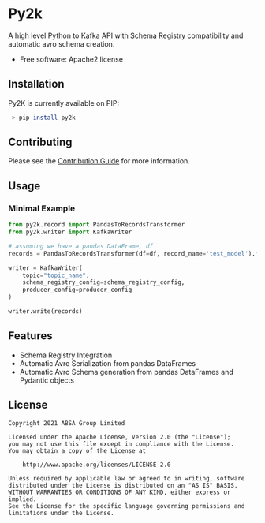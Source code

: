# Py2k

A high level Python to Kafka API with Schema Registry compatibility and automatic avro schema creation.

- Free software: Apache2 license

## Installation

Py2K is currently available on PIP:

```bash
 > pip install py2k
```

## Contributing

Please see the [Contribution Guide](.github/CONTRIBUTING.md) for more information.

## Usage

### Minimal Example

```python
from py2k.record import PandasToRecordsTransformer
from py2k.writer import KafkaWriter

# assuming we have a pandas DataFrame, df
records = PandasToRecordsTransformer(df=df, record_name='test_model').from_pandas()

writer = KafkaWriter(
    topic="topic_name",
    schema_registry_config=schema_registry_config,
    producer_config=producer_config
)

writer.write(records)
```

## Features

- Schema Registry Integration
- Automatic Avro Serialization from pandas DataFrames
- Automatic Avro Schema generation from pandas DataFrames and Pydantic objects

## License

    Copyright 2021 ABSA Group Limited

    Licensed under the Apache License, Version 2.0 (the "License");
    you may not use this file except in compliance with the License.
    You may obtain a copy of the License at

        http://www.apache.org/licenses/LICENSE-2.0

    Unless required by applicable law or agreed to in writing, software
    distributed under the License is distributed on an "AS IS" BASIS,
    WITHOUT WARRANTIES OR CONDITIONS OF ANY KIND, either express or implied.
    See the License for the specific language governing permissions and
    limitations under the License.
